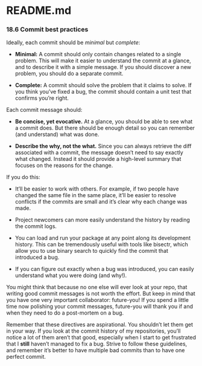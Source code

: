 # README.md
### 18.6 Commit best practices ###
Ideally, each commit should be *minimal* but *complete*:

- **Minimal:**  A commit should only contain changes related to a single problem. This will make it easier to understand the commit at a glance, and to describe it with a simple message. 
If you should discover a new problem, you should do a separate commit.

- **Complete:** A commit should solve the problem that it claims to solve. If you think you’ve fixed a bug, the commit should contain a unit test that confirms you’re right.

Each commit message should:

- **Be concise, yet evocative.** At a glance, you should be able to see what a commit does. But there should be enough detail so you can remember (and understand) what was done.

- **Describe the why, not the what.** Since you can always retrieve the diff associated with a commit, the message doesn’t need to say exactly what changed. 
Instead it should provide a high-level summary that focuses on the reasons for the change.

If you do this:

- It’ll be easier to work with others. For example, if two people have changed the same file in the same place, it’ll be easier to resolve conflicts if the commits are small and it’s clear why each change was made.

- Project newcomers can more easily understand the history by reading the commit logs.

- You can load and run your package at any point along its development history. This can be tremendously useful with tools like bisectr, which allow you to use binary search to quickly find the commit that introduced a bug.

- If you can figure out exactly when a bug was introduced, you can easily understand what you were doing (and why!).

You might think that because no one else will ever look at your repo, that writing good commit messages is not worth the effort. 
But keep in mind that you have one very important collaborator: future-you! If you spend a little time now polishing your commit messages, future-you will thank you if and when they need to do a post-mortem on a bug.

Remember that these directives are aspirational. You shouldn’t let them get in your way. 
If you look at the commit history of my repositories, you’ll notice a lot of them aren’t that good, especially when I start to get frustrated that I **still** haven’t managed to fix a bug. 
Strive to follow these guidelines, and remember it’s better to have multiple bad commits than to have one perfect commit.
